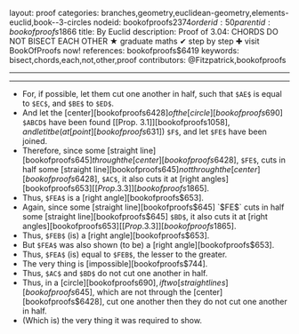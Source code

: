 layout: proof
categories: branches,geometry,euclidean-geometry,elements-euclid,book--3-circles
nodeid: bookofproofs$2374
orderid: 50
parentid: bookofproofs$1866
title: By Euclid
description:  Proof of 3.04: CHORDS DO NOT BISECT EACH OTHER &#9733; graduate maths &#10004; step by step &#10010; visit BookOfProofs now!
references: bookofproofs$6419
keywords: bisect,chords,each,not,other,proof
contributors: @Fitzpatrick,bookofproofs

---


---



* For, if possible, let them cut one another in half, such that `$AE$` is equal to `$EC$`, and `$BE$` to `$ED$`.
* And let the [center][bookofproofs$6428] of the [circle][bookofproofs$690] `$ABCD$` have been found [[Prop. 3.1]][bookofproofs$1058], and let it be (at [point][bookofproofs$631]) `$F$`, and let `$FE$` have been joined.
* Therefore, since some [straight line][bookofproofs$645] through the [center][bookofproofs$6428], `$FE$`, cuts in half some [straight line][bookofproofs$645] not through the [center][bookofproofs$6428], `$AC$`, it also cuts it at [right angles][bookofproofs$653] [[Prop. 3.3]][bookofproofs$1865].
* Thus, `$FEA$` is a [right angle][bookofproofs$653].
* Again, since some [straight line][bookofproofs$645] `$FE$` cuts in half some [straight line][bookofproofs$645] `$BD$`, it also cuts it at [right angles][bookofproofs$653] [[Prop. 3.3]][bookofproofs$1865].
* Thus, `$FEB$` (is) a [right angle][bookofproofs$653].
* But `$FEA$` was also shown (to be) a [right angle][bookofproofs$653].
* Thus, `$FEA$` (is) equal to `$FEB$`, the lesser to the greater.
* The very thing is [impossible][bookofproofs$744].
* Thus, `$AC$` and `$BD$` do not cut one another in half.
* Thus, in a [circle][bookofproofs$690], if two [straight lines][bookofproofs$645], which are not through the [center][bookofproofs$6428], cut one another then they do not cut one another in half.
* (Which is) the very thing it was required to show.
